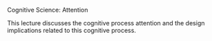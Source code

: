 Cognitive Science: Attention

This lecture discusses the cognitive process attention and the design implications related to this cognitive process.